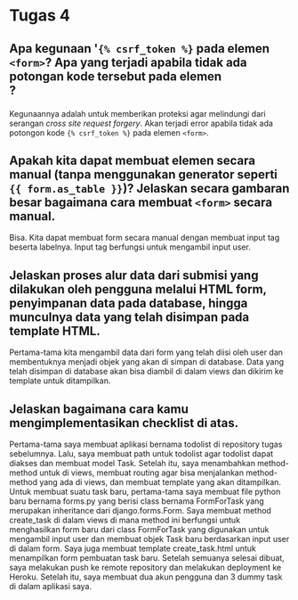 # Tugas 4

## Apa kegunaan '```{% csrf_token %}``` pada elemen ```<form>```? Apa yang terjadi apabila tidak ada potongan kode tersebut pada elemen <form>?
Kegunaannya adalah untuk memberikan proteksi agar melindungi dari serangan <i> cross site request forgery</i>. Akan terjadi error apabila tidak ada potongon kode ```{% csrf_token %}``` pada elemen ```<form>```.

##  Apakah kita dapat membuat elemen <form> secara manual (tanpa menggunakan generator seperti ```{{ form.as_table }}```)? Jelaskan secara gambaran besar bagaimana cara membuat ```<form>``` secara manual.
Bisa. Kita dapat membuat form secara manual dengan membuat input tag beserta labelnya. Input tag berfungsi untuk mengambil input user.

## Jelaskan proses alur data dari submisi yang dilakukan oleh pengguna melalui HTML form, penyimpanan data pada database, hingga munculnya data yang telah disimpan pada template HTML.
Pertama-tama kita mengambil data dari form yang telah diisi oleh user dan membentuknya menjadi objek yang akan di simpan di database. Data yang telah disimpan di database akan bisa diambil di dalam views dan dikirim ke template untuk ditampilkan.

## Jelaskan bagaimana cara kamu mengimplementasikan checklist di atas.
Pertama-tama saya membuat aplikasi bernama todolist di repository tugas sebelumnya. Lalu, saya membuat path untuk todolist agar todolist dapat diakses dan membuat model Task. Setelah itu, saya menambahkan method-method untuk di views, membuat routing agar bisa menjalankan method-method yang ada di views, dan membuat template yang akan ditampilkan. Untuk membuat suatu task baru, pertama-tama saya membuat file python baru bernama forms.py yang berisi class bernama FormForTask yang merupakan inheritance dari django.forms.Form. Saya membuat method create_task di dalam views di mana method ini berfungsi untuk menghasilkan form baru dari class FormForTask yang digunakan untuk mengambil input user dan membuat objek Task baru berdasarkan input user di dalam form. Saya juga membuat template create_task.html untuk menampilkan form pembuatan task baru. Setelah semuanya selesai dibuat, saya melakukan push ke remote repository dan melakukan deployment ke Heroku. Setelah itu, saya membuat dua akun pengguna dan 3 dummy task di dalam aplikasi saya.
